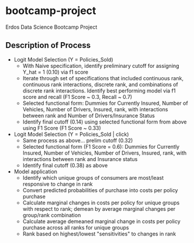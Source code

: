 # bootcamp-project
Erdos Data Science Bootcamp Project

## Description of Process
* Logit Model Selection (Y = Policies_Sold)
    - With Naive specification, identify preliminary cutoff for assigning Y_hat = 1 (0.10) via f1 score
    - Iterate through set of specifications that included continuous rank, continuous rank interactions, discrete rank, and combinations of discrete rank interactions. Identify best performing model via f1 score and recall (F1 Score ~ 0.3, Recall ~ 0.7)
    - Selected functional form: Dummies for Currently Insured, Number of Vehicles, Number of Drivers, Insured, rank, with interactions between rank and Number of Drivers/Insurance Status
    - Identify final cutoff (0.14) using selected functional form from above using F1 Score (F1 Score ~ 0.33)
* Logit Model Selection (Y = Policies_Sold | click)
    - Same process as above... prelim cutoff (0.32)
    - Selected functional form (F1 Score = 0.6): Dummies for Currently Insured, Number of Vehicles, Number of Drivers, Insured, rank, with interactions between rank and Insurance status
    - Identify final cutoff (0.38) as above
* Model application
    - Identify which unique groups of consumers are most/least responsive to change in rank
    - Convert predicted probabilities of purchase into costs per policy purchase
    - Calculate marginal changes in costs per policy for unique groups with respect to rank; demean by average marginal changes per group/rank combination
    - Calculate average demeaned marginal change in costs per policy purchase across all ranks for unique groups
    - Rank based on highest/lowest "sensitivities" to changes in rank